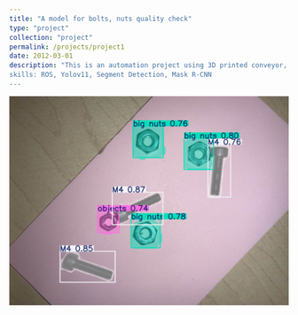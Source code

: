 ```yaml
---
title: "A model for bolts, nuts quality check"
type: "project"
collection: "project"
permalink: /projects/project1
date: 2012-03-01
description: "This is an automation project using 3D printed conveyor, combined with a RealSense camera for flaw detection in bolts, nuts for QC
skills: ROS, Yolov11, Segment Detection, Mask R-CNN
---
```


![Image8](/images/IMG_8.jpg)
